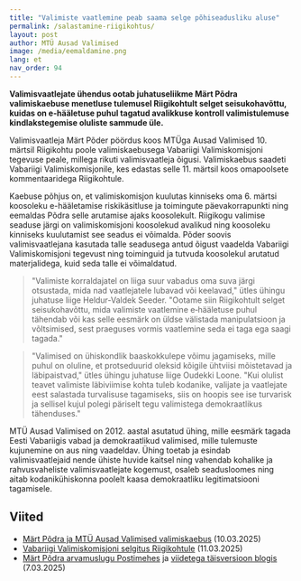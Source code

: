 ```yaml
---
title: "Valimiste vaatlemine peab saama selge põhiseadusliku aluse"
permalink: /salastamine-riigikohtus/
layout: post
author: MTÜ Ausad Valimised
image: /media/eemaldamine.png
lang: et
nav_order: 94
---
```


__Valimisvaatlejate ühendus ootab juhatuseliikme Märt Põdra valimiskaebuse menetluse tulemusel Riigikohtult selget seisukohavõttu, kuidas on e‑hääletuse puhul tagatud avalikkuse kontroll valimistulemuse kindlakstegemise oluliste sammude üle.__

Valimisvaatleja Märt Põder pöördus koos MTÜga Ausad Valimised 10. märtsil Riigikohtu poole valimiskaebusega Vabariigi Valimiskomisjoni tegevuse peale, millega rikuti valimisvaatleja õigusi. Valimiskaebus saadeti Vabariigi Valimiskomisjonile, kes edastas selle 11. märtsil koos omapoolsete kommentaaridega Riigikohtule.

Kaebuse põhjus on, et valimiskomisjon kuulutas kinniseks oma 6. märtsi koosoleku e-hääletamise riskikäsitluse ja toimingute päevakorrapunkti ning eemaldas Põdra selle arutamise ajaks koosolekult. Riigikogu valimise seaduse järgi on valimiskomisjoni koosolekud avalikud ning koosoleku kinniseks kuulutamist see seadus ei võimalda. Põder soovis valimisvaatlejana kasutada talle seadusega antud õigust vaadelda Vabariigi Valimiskomisjoni tegevust ning toiminguid ja tutvuda koosolekul arutatud materjalidega, kuid seda talle ei võimaldatud.

> "Valimiste korraldajatel on liiga suur vabadus oma suva järgi otsustada, mida nad vaatlejatele lubavad või keelavad," ütles ühingu juhatuse liige Heldur-Valdek Seeder. "Ootame siin Riigikohtult selget seisukohavõttu, mida valimiste vaatlemine e‑hääletuse puhul tähendab või kas selle eesmärk on üldse välistada manipulatsioon ja võltsimised, sest praeguses vormis vaatlemine seda ei taga ega saagi tagada."

> "Valimised on ühiskondlik baaskokkulepe võimu jagamiseks, mille puhul on oluline, et protseduurid oleksid kõigile ühtviisi mõistetavad ja läbipaistvad," ütles ühingu juhatuse liige Oudekki Loone. "Kui olulist teavet valimiste läbiviimise kohta tuleb kodanike, valijate ja vaatlejate eest salastada turvalisuse tagamiseks, siis on hoopis see ise turvarisk ja sellisel kujul polegi päriselt tegu valimistega demokraatlikus tähenduses."

MTÜ Ausad Valimised on 2012. aastal asutatud ühing, mille eesmärk tagada Eesti Vabariigis vabad ja demokraatlikud valimised, mille tulemuste kujunemine on aus ning vaadeldav. Ühing toetab ja esindab valimisvaatlejaid nende ühiste huvide kaitsel ning vahendab kohalike ja rahvusvaheliste valimisvaatlejate kogemust, osaleb seadusloomes ning aitab kodanikühiskonna poolelt kaasa demokraatliku legitimatsiooni tagamisele.

## Viited

* [Märt Põdra ja MTÜ Ausad Valimised valimiskaebus](https://p6drad-teel.net/~p6der/kaebus4/kaebus_riigikohus_10_03_2025.pdf) (10.03.2025)
* [Vabariigi Valimiskomisjoni selgitus Riigikohtule](https://p6drad-teel.net/~p6der/kaebus4/kaebuse_edastamine_valimiskomisjon_11_03_2025.pdf) (11.03.2025)
* [Märt Põdra arvamuslugu Postimehes](https://arvamus.postimees.ee/8206165/mart-poder-topeltpohjaga-valimiskasti-saladus) ja [viidetega täisversioon blogis](https://gafgaf.infoaed.ee/posts/topeltp6hjaga-valimiskast/) (7.03.2025)
